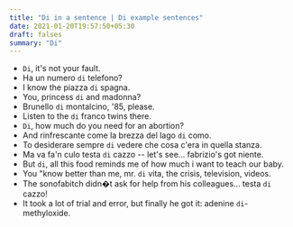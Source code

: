 ```yaml
---
title: "Di in a sentence | Di example sentences"
date: 2021-01-20T19:57:50+05:30
draft: falses
summary: "Di"
---
```

- `Di`, it's not your fault.
- Ha un numero `di` telefono?
- I know the piazza `di` spagna.
- You, princess `di` and madonna?
- Brunello `di` montalcino, '85, please.
- Listen to the `di` franco twins there.
- `Di`, how much do you need for an abortion?
- And rinfrescante come la brezza del lago `di` como.
- To desiderare sempre `di` vedere che cosa c'era in quella stanza.
- Ma va fa'n culo testa `di` cazzo -- let's see... fabrizio's got niente.
- But `di`, all this food reminds me of how much i want to teach our baby.
- You "know better than me, mr. `di` vita, the crisis, television, videos.
- The sonofabitch didn�t ask for help from his colleagues... testa `di` cazzo!
- It took a lot of trial and error, but finally he got it: adenine `di`-methyloxide.
                 
